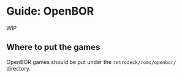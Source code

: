 # Guide: OpenBOR

WIP

## Where to put the games
OpenBOR games should be put under the `retrodeck/roms/openbor/` directory.

